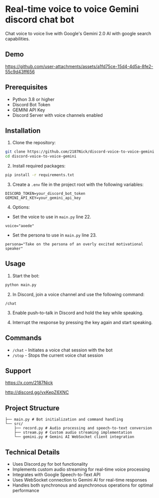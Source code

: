 # Real-time voice to voice Gemini discord chat bot

Chat voice to voice live with Google's Gemini 2.0 AI with google search capabilities.


## Demo
https://github.com/user-attachments/assets/a1fd75ce-15d4-4d5a-8fe2-55c9d43ff656

## Prerequisites

- Python 3.8 or higher
- Discord Bot Token
- GEMINI API Key
- Discord Server with voice channels enabled

## Installation

1. Clone the repository:
```bash
git clone https://github.com/2187Nick/discord-voice-to-voice-gemini
cd discord-voice-to-voice-gemini
```

2. Install required packages:
```bash
pip install -r requirements.txt
```

3. Create a `.env` file in the project root with the following variables:
```env
DISCORD_TOKEN=your_discord_bot_token
GEMINI_API_KEY=your_gemini_api_key
```

4. Options:
- Set the voice to use in `main.py` line 22.
```env
voice="aoede"
```
- Set the persona to use in `main.py` line 23.
```env
persona="Take on the persona of an overly excited motivational speaker"
```

## Usage

1. Start the bot:
```bash
python main.py
```

2. In Discord, join a voice channel and use the following command:
```
/chat
```
3. Enable push-to-talk in Discord and hold the key while speaking.

4. Interrupt the response by pressing the key again and start speaking.


## Commands

- `/chat` - Initiates a voice chat session with the bot
- `/stop` - Stops the current voice chat session

## Support
https://x.com/2187Nick

http://discord.gg/vxKepZ6XNC


## Project Structure

```
├── main.py # Bot initialization and command handling
└── src/ 
    ├── record.py # Audio processing and speech-to-text conversion 
    ├── stream.py # Custom audio streaming implementation 
    └── gemini.py # Gemini AI WebSocket client integration
```


## Technical Details

- Uses Discord.py for bot functionality
- Implements custom audio streaming for real-time voice processing
- Integrates with Google Speech-to-Text API
- Uses WebSocket connection to Gemini AI for real-time responses
- Handles both synchronous and asynchronous operations for optimal performance